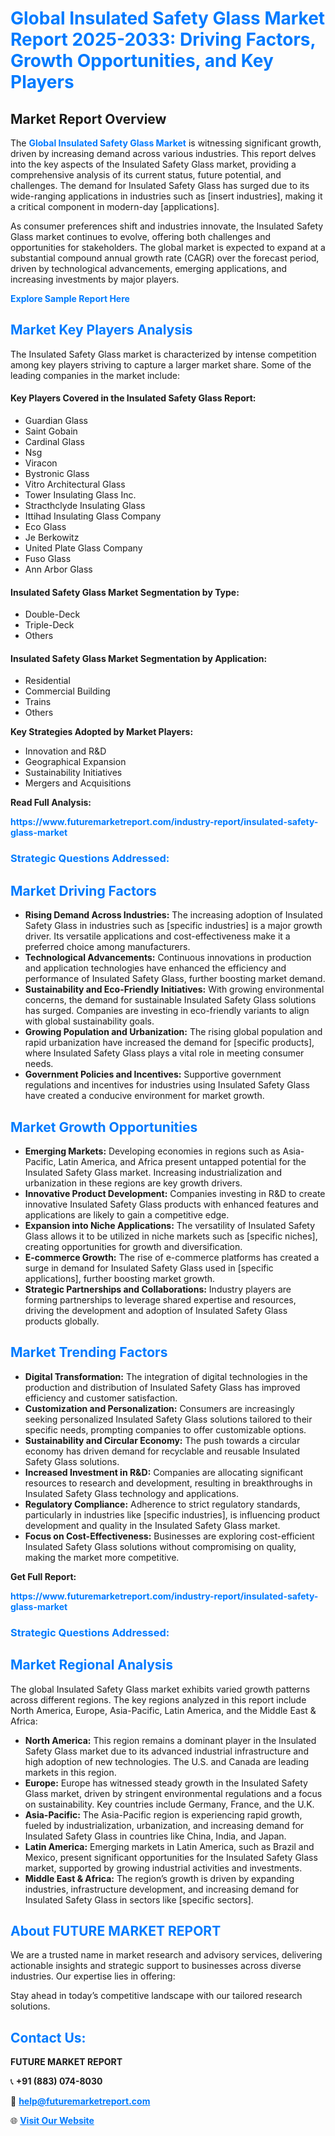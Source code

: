 <h1 style="color: #007BFF;">Global Insulated Safety Glass Market Report 2025-2033: Driving Factors, Growth Opportunities, and Key Players</h1>

<section id="overview">
<h2>Market Report Overview</h2>
<p>The <a href="https://www.futuremarketreport.com/industry-report/insulated-safety-glass-market" style="color: #007BFF; text-decoration: none;"><strong>Global Insulated Safety Glass Market</strong></a> is witnessing significant growth, driven by increasing demand across various industries. This report delves into the key aspects of the Insulated Safety Glass market, providing a comprehensive analysis of its current status, future potential, and challenges. The demand for Insulated Safety Glass has surged due to its wide-ranging applications in industries such as [insert industries], making it a critical component in modern-day [applications].</p>
<p>As consumer preferences shift and industries innovate, the Insulated Safety Glass market continues to evolve, offering both challenges and opportunities for stakeholders. The global market is expected to expand at a substantial compound annual growth rate (CAGR) over the forecast period, driven by technological advancements, emerging applications, and increasing investments by major players.</p>
</section>

<section id="overview">
<p><a href="https://www.futuremarketreport.com/request-sample/reportId=29719" style="color: #007BFF; text-decoration: none;"><strong>Explore Sample Report Here</strong></a></p>
</section>

<section id="key-players">
<h2 style="color: #007BFF;">Market Key Players Analysis</h2>
<p>The Insulated Safety Glass market is characterized by intense competition among key players striving to capture a larger market share. Some of the leading companies in the market include:</p>
<h4>Key Players Covered in the Insulated Safety Glass Report:</h4>
<ul><li>Guardian Glass</li><li>Saint Gobain</li><li>Cardinal Glass</li><li>Nsg</li><li>Viracon</li><li>Bystronic Glass</li><li>Vitro Architectural Glass</li><li>Tower Insulating Glass Inc.</li><li>Stracthclyde Insulating Glass</li><li>Ittihad Insulating Glass Company</li><li>Eco Glass</li><li>Je Berkowitz</li><li>United Plate Glass Company</li><li>Fuso Glass</li><li>Ann Arbor Glass</li></ul>
<h4>Insulated Safety Glass Market Segmentation by Type:</h4>
<ul><li>Double-Deck</li><li>Triple-Deck</li><li>Others</li></ul>

<h4>Insulated Safety Glass Market Segmentation by Application:</h4>
<ul><li>Residential</li><li>Commercial Building</li><li>Trains</li><li>Others</li></ul>
<p><strong>Key Strategies Adopted by Market Players:</strong></p>
<ul>
<li>Innovation and R&D</li>
<li>Geographical Expansion</li>
<li>Sustainability Initiatives</li>
<li>Mergers and Acquisitions</li>
</ul>
</section>

<section>
<p><strong>Read Full Analysis: </strong></p><a href="https://www.futuremarketreport.com/industry-report/insulated-safety-glass-market" style="color: #007BFF; text-decoration: none;"><strong>https://www.futuremarketreport.com/industry-report/insulated-safety-glass-market</strong></a>
<h3 style="color: #007BFF;">Strategic Questions Addressed:</h3>
</section>

<section id="driving-factors">
<h2 style="color: #007BFF;">Market Driving Factors</h2>
<ul>
<li><strong>Rising Demand Across Industries:</strong> The increasing adoption of Insulated Safety Glass in industries such as [specific industries] is a major growth driver. Its versatile applications and cost-effectiveness make it a preferred choice among manufacturers.</li>
<li><strong>Technological Advancements:</strong> Continuous innovations in production and application technologies have enhanced the efficiency and performance of Insulated Safety Glass, further boosting market demand.</li>
<li><strong>Sustainability and Eco-Friendly Initiatives:</strong> With growing environmental concerns, the demand for sustainable Insulated Safety Glass solutions has surged. Companies are investing in eco-friendly variants to align with global sustainability goals.</li>
<li><strong>Growing Population and Urbanization:</strong> The rising global population and rapid urbanization have increased the demand for [specific products], where Insulated Safety Glass plays a vital role in meeting consumer needs.</li>
<li><strong>Government Policies and Incentives:</strong> Supportive government regulations and incentives for industries using Insulated Safety Glass have created a conducive environment for market growth.</li>
</ul>
</section>

<section id="growth-opportunities">
<h2 style="color: #007BFF;">Market Growth Opportunities</h2>
<ul>
<li><strong>Emerging Markets:</strong> Developing economies in regions such as Asia-Pacific, Latin America, and Africa present untapped potential for the Insulated Safety Glass market. Increasing industrialization and urbanization in these regions are key growth drivers.</li>
<li><strong>Innovative Product Development:</strong> Companies investing in R&D to create innovative Insulated Safety Glass products with enhanced features and applications are likely to gain a competitive edge.</li>
<li><strong>Expansion into Niche Applications:</strong> The versatility of Insulated Safety Glass allows it to be utilized in niche markets such as [specific niches], creating opportunities for growth and diversification.</li>
<li><strong>E-commerce Growth:</strong> The rise of e-commerce platforms has created a surge in demand for Insulated Safety Glass used in [specific applications], further boosting market growth.</li>
<li><strong>Strategic Partnerships and Collaborations:</strong> Industry players are forming partnerships to leverage shared expertise and resources, driving the development and adoption of Insulated Safety Glass products globally.</li>
</ul>
</section>

<section id="trending-factors">
<h2 style="color: #007BFF;">Market Trending Factors</h2>
<ul>
<li><strong>Digital Transformation:</strong> The integration of digital technologies in the production and distribution of Insulated Safety Glass has improved efficiency and customer satisfaction.</li>
<li><strong>Customization and Personalization:</strong> Consumers are increasingly seeking personalized Insulated Safety Glass solutions tailored to their specific needs, prompting companies to offer customizable options.</li>
<li><strong>Sustainability and Circular Economy:</strong> The push towards a circular economy has driven demand for recyclable and reusable Insulated Safety Glass solutions.</li>
<li><strong>Increased Investment in R&D:</strong> Companies are allocating significant resources to research and development, resulting in breakthroughs in Insulated Safety Glass technology and applications.</li>
<li><strong>Regulatory Compliance:</strong> Adherence to strict regulatory standards, particularly in industries like [specific industries], is influencing product development and quality in the Insulated Safety Glass market.</li>
<li><strong>Focus on Cost-Effectiveness:</strong> Businesses are exploring cost-efficient Insulated Safety Glass solutions without compromising on quality, making the market more competitive.</li>
</ul>
</section>

<section>
<p><strong>Get Full Report: </strong></p><a href="https://www.futuremarketreport.com/industry-report/insulated-safety-glass-market" style="color: #007BFF; text-decoration: none;"><strong>https://www.futuremarketreport.com/industry-report/insulated-safety-glass-market</strong></a>
<h3 style="color: #007BFF;">Strategic Questions Addressed:</h3>
</section>


<section id="regional-analysis">
<h2 style="color: #007BFF;">Market Regional Analysis</h2>
<p>The global Insulated Safety Glass market exhibits varied growth patterns across different regions. The key regions analyzed in this report include North America, Europe, Asia-Pacific, Latin America, and the Middle East & Africa:</p>
<ul>
<li><strong>North America:</strong> This region remains a dominant player in the Insulated Safety Glass market due to its advanced industrial infrastructure and high adoption of new technologies. The U.S. and Canada are leading markets in this region.</li>
<li><strong>Europe:</strong> Europe has witnessed steady growth in the Insulated Safety Glass market, driven by stringent environmental regulations and a focus on sustainability. Key countries include Germany, France, and the U.K.</li>
<li><strong>Asia-Pacific:</strong> The Asia-Pacific region is experiencing rapid growth, fueled by industrialization, urbanization, and increasing demand for Insulated Safety Glass in countries like China, India, and Japan.</li>
<li><strong>Latin America:</strong> Emerging markets in Latin America, such as Brazil and Mexico, present significant opportunities for the Insulated Safety Glass market, supported by growing industrial activities and investments.</li>
<li><strong>Middle East & Africa:</strong> The region’s growth is driven by expanding industries, infrastructure development, and increasing demand for Insulated Safety Glass in sectors like [specific sectors].</li>
</ul>
</section>

<footer>
<h2 style="color: #007BFF;">About FUTURE MARKET REPORT</h2>
<p>We are a trusted name in market research and advisory services, delivering actionable insights and strategic support to businesses across diverse industries. Our expertise lies in offering:</p>

<p>Stay ahead in today’s competitive landscape with our tailored research solutions.</p>

<h2 style="color: #007BFF;">Contact Us:</h2>
<p><strong>FUTURE MARKET REPORT</strong></p>
<p>📞 <strong>+91 (883) 074-8030</strong></p>
<p>📧 <strong><a href="mailto:help@futuremarketreport.com" style="color: #007BFF;">help@futuremarketreport.com</a></strong></p>
<p>🌐 <strong><a href="https://www.futuremarketreport.com/" style="color: #007BFF;">Visit Our Website</a></strong></p>
</footer>